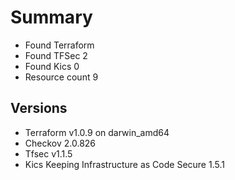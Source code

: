 # Summary

- Found Terraform 
- Found TFSec 2
- Found Kics 0
- Resource count 9

## Versions

- Terraform v1.0.9 on darwin_amd64
- Checkov 2.0.826
- Tfsec v1.1.5
- Kics Keeping Infrastructure as Code Secure 1.5.1
